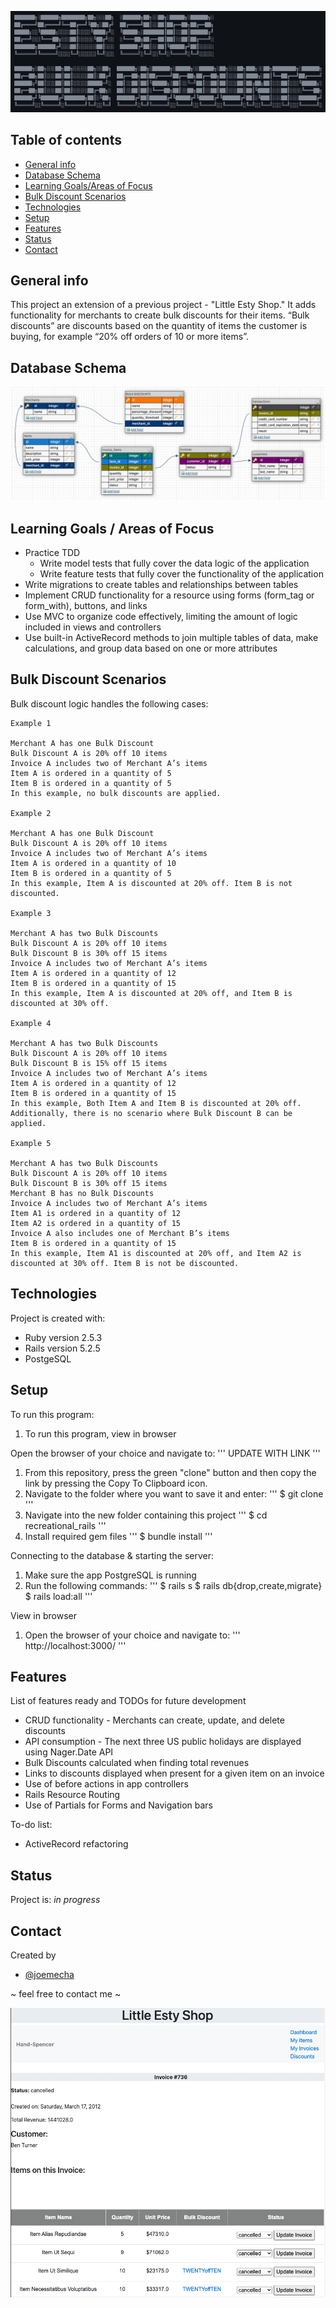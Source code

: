 ![Title](lib/assets/bulk_discounts_title.jpg)

## Table of contents
* [General info](#general-info)
* [Database Schema](#database-schema)
* [Learning Goals/Areas of Focus](#learning-goals)
* [Bulk Discount Scenarios](#bulk-discount-scenarios)
* [Technologies](#technologies)
* [Setup](#setup)
* [Features](#features)
* [Status](#status)
* [Contact](#contact)

## General info
This project an extension of a previous project - "Little Esty Shop." It adds functionality for merchants to create bulk discounts for their items. “Bulk discounts” are discounts based on the quantity of items the customer is buying, for example “20% off orders of 10 or more items”.

## Database Schema
![Diagram](lib/assets/bulk_discounts_diagram.jpg "Database Schema")

## Learning Goals / Areas of Focus
* Practice TDD
   * Write model tests that fully cover the data logic of the application
   * Write feature tests that fully cover the functionality of the application
* Write migrations to create tables and relationships between tables
* Implement CRUD functionality for a resource using forms (form_tag or form_with), buttons, and links
* Use MVC to organize code effectively, limiting the amount of logic included in views and controllers
* Use built-in ActiveRecord methods to join multiple tables of data, make calculations, and group data based on one or more attributes

## Bulk Discount Scenarios
Bulk discount logic handles the following cases:
```
Example 1

Merchant A has one Bulk Discount
Bulk Discount A is 20% off 10 items
Invoice A includes two of Merchant A’s items
Item A is ordered in a quantity of 5
Item B is ordered in a quantity of 5
In this example, no bulk discounts are applied.

Example 2

Merchant A has one Bulk Discount
Bulk Discount A is 20% off 10 items
Invoice A includes two of Merchant A’s items
Item A is ordered in a quantity of 10
Item B is ordered in a quantity of 5
In this example, Item A is discounted at 20% off. Item B is not discounted.

Example 3

Merchant A has two Bulk Discounts
Bulk Discount A is 20% off 10 items
Bulk Discount B is 30% off 15 items
Invoice A includes two of Merchant A’s items
Item A is ordered in a quantity of 12
Item B is ordered in a quantity of 15
In this example, Item A is discounted at 20% off, and Item B is discounted at 30% off.

Example 4

Merchant A has two Bulk Discounts
Bulk Discount A is 20% off 10 items
Bulk Discount B is 15% off 15 items
Invoice A includes two of Merchant A’s items
Item A is ordered in a quantity of 12
Item B is ordered in a quantity of 15
In this example, Both Item A and Item B is discounted at 20% off. Additionally, there is no scenario where Bulk Discount B can be applied.

Example 5

Merchant A has two Bulk Discounts
Bulk Discount A is 20% off 10 items
Bulk Discount B is 30% off 15 items
Merchant B has no Bulk Discounts
Invoice A includes two of Merchant A’s items
Item A1 is ordered in a quantity of 12
Item A2 is ordered in a quantity of 15
Invoice A also includes one of Merchant B’s items
Item B is ordered in a quantity of 15
In this example, Item A1 is discounted at 20% off, and Item A2 is discounted at 30% off. Item B is not be discounted.
```

## Technologies
Project is created with:
* Ruby version 2.5.3
* Rails version 5.2.5
* PostgeSQL

## Setup
To run this program:

1. To run this program, view in browser

Open the browser of your choice and navigate to:
'''
UPDATE WITH LINK
'''

1. From this repository, press the green "clone" button and then copy the link
   by pressing the Copy To Clipboard icon.
1. Navigate to the folder where you want to save it and enter:
    '''
    $ git clone <copied link>
   '''
1. Navigate into the new folder containing this project
   '''
   $ cd recreational_rails
   '''
1. Install required gem files
   '''
   $ bundle install
   '''

Connecting to the database & starting the server:

1. Make sure the app PostgreSQL is running
1. Run the following commands:
   '''
   $ rails s
   $ rails db{drop,create,migrate}
   $ rails load:all
   '''

View in browser
1. Open the browser of your choice and navigate to:
   '''
   http://localhost:3000/
   '''

## Features
List of features ready and TODOs for future development
* CRUD functionality - Merchants can create, update, and delete discounts
* API consumption - The next three US public holidays are displayed using
  Nager.Date API
* Bulk Discounts calculated when finding total revenues
* Links to discounts displayed when present for a given item on an invoice
* Use of before actions in app controllers
* Rails Resource Routing
* Use of Partials for Forms and Navigation bars

To-do list:
* ActiveRecord refactoring

## Status
Project is: _in progress_

## Contact
Created by
* [@joemecha](https://github.com/joemecha)

~ feel free to contact me ~

![Screenshot](lib/assets/invoice_page.jpg "Merchant Invoice Page Screenshot")
